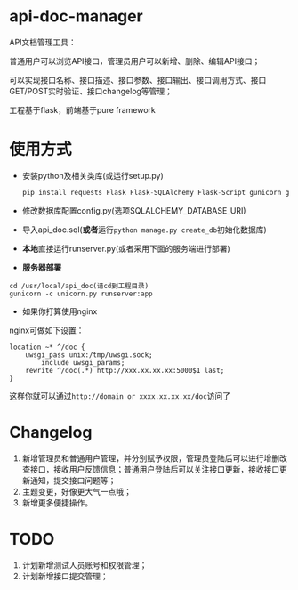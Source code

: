 # api-doc-manager

API文档管理工具：

普通用户可以浏览API接口，管理员用户可以新增、删除、编辑API接口；

可以实现接口名称、接口描述、接口参数、接口输出、接口调用方式、接口GET/POST实时验证、接口changelog等管理；

工程基于flask，前端基于pure framework

# 使用方式

- 安装python及相关类库(或运行setup.py)
  
  ``` python
  pip install requests Flask Flask-SQLAlchemy Flask-Script gunicorn gevent
  ```
  
- 修改数据库配置config.py(选项SQLALCHEMY_DATABASE_URI)
  
- 导入api_doc.sql(**或者**运行`python manage.py create_db`初始化数据库)
  
- **本地**直接运行runserver.py(或者采用下面的服务端进行部署)
  
- **服务器部署**

``` 
cd /usr/local/api_doc(请cd到工程目录)
gunicorn -c unicorn.py runserver:app
```

- 如果你打算使用nginx

nginx可做如下设置：

``` 
location ~* ^/doc {
	uwsgi_pass unix:/tmp/uwsgi.sock;
    	include uwsgi_params;
	rewrite ^/doc(.*) http://xxx.xx.xx.xx:5000$1 last;
}
```

这样你就可以通过`http://domain or xxxx.xx.xx.xx/doc`访问了

# Changelog

1. 新增管理员和普通用户管理，并分别赋予权限，管理员登陆后可以进行增删改查接口，接收用户反馈信息；普通用户登陆后可以关注接口更新，接收接口更新通知，提交接口问题等；
2. 主题变更，好像更大气一点哦；
3. 新增更多便捷操作。

# TODO

1. 计划新增测试人员账号和权限管理；
2. 计划新增接口提交管理；